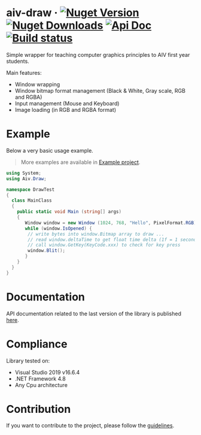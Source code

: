 # aiv-draw &middot; [![Nuget Version](https://img.shields.io/nuget/v/Aiv.Draw?color=blue)](https://www.nuget.org/packages/Aiv.Draw) [![Nuget Downloads](https://img.shields.io/nuget/dt/Aiv.Draw?color=yellow)](https://www.nuget.org/packages/Aiv.Draw) [![Api Doc](https://img.shields.io/badge/api--doc-read-blue)](http://aiv01.github.io/aiv-draw/) [![Build status](https://img.shields.io/github/actions/workflow/status/aiv01/aiv-draw/ci_action.yml?branch=master)](https://github.com/aiv01/aiv-draw/actions/workflows/ci_action.yml)


Simple wrapper for teaching computer graphics principles to AIV first year students.

Main features:
* Window wrapping
* Window bitmap format management (Black & White, Gray scale, RGB and RGBA)
* Input management (Mouse and Keyboard)
* Image loading (in RGB and RGBA format)

# Example
Below a very basic usage example.

> More examples are available in [Example project](./Example).

```csharp
using System;
using Aiv.Draw;

namespace DrawTest
{
  class MainClass
  {
    public static void Main (string[] args)
    {
       Window window = new Window (1024, 768, "Hello", PixelFormat.RGB);
       while (window.IsOpened) {
        // write bytes into window.Bitmap array to draw ...
        // read window.deltaTime to get float time delta (1f = 1 second)
        // call window.GetKey(KeyCode.xxx) to check for key press
        window.Blit();
       }
    }
  }
}
```

# Documentation
API documentation related to the last version of the library is published [here](http://aiv01.github.io/aiv-draw/).

# Compliance
Library tested on:
* Visual Studio 2019 v16.6.4
* .NET Framework 4.8
* Any Cpu architecture

# Contribution
If you want to contribute to the project, please follow the [guidelines](CONTRIBUTING.md).
